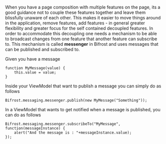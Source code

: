When you have a page composition with multiple features on the page, its a good guidance not to couple these features together and leave them blissfully unaware of each other. This makes it easier to move things around in the application, remove features, add features - in general greater flexibility and greater focus for the self contained decoupled features. In order to accommodate this decoupling one needs a mechanism to be able to broadcast changes from one feature that another feature can subscribe to. This mechanism is called **messenger** in Bifrost and uses messages that can be published and subscribed to.

Given you have a message 

	function MyMessage(value) {
		this.value = value;
	}

Inside your ViewModel that want to publish a message you can simply do as follows

	Bifrost.messaging.messenger.publish(new MyMessage("Something"));
	
In a ViewModel that wants to get notified when a message is published, you can do as follows

	Bifrost.messaging.messenger.subscribeTo("MyMessage", function(messageInstance) {
		alert("And the message is : "+messageInstance.value);
	});